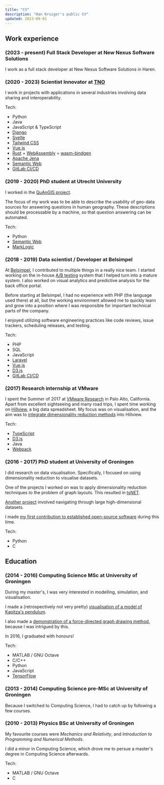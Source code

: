 ```yaml
---
title: "CV"
description: "Han Kruiger's public CV"
updated: 2023-09-01
---
```


## Work experience

### (2023 - present) Full Stack Developer at New Nexus Software Solutions
I work as a full stack developer at New Nexus Software Solutions in Haren.


### (2020 - 2023) Scientist Innovator at [TNO](https://www.tno.nl/)
I work in projects with applications in several industries involving data sharing and interoperability.

Tech:
- Python
- Java
- JavaScript & TypeScript
- [Django](https://www.djangoproject.com)
- [Svelte](https://svelte.dev/)
- [Tailwind CSS](https://tailwindcss.com)
- [Vue.js](https://vuejs.org/)
- [Rust](https://www.rust-lang.org/) + [WebAssembly](https://webassembly.org/) = [wasm-bindgen](https://github.com/rustwasm/wasm-bindgen)
- [Apache Jena](https://jena.apache.org)
- [Semantic Web](https://en.wikipedia.org/wiki/Semantic_Web)
- [GitLab CI/CD](https://docs.gitlab.com/ee/ci/)

### (2019 - 2020) PhD student at Utrecht University
I worked in the [QuAnGIS project](https://www.questionbasedanalysis.com/).

The focus of my work was to be able to describe the usability of geo-data sources for answering questions in human geography.
These descriptions should be processable by a machine, so that question answering can be automated.

Tech:
- Python
- [Semantic Web](https://en.wikipedia.org/wiki/Semantic_Web)
- [MarkLogic](https://en.wikipedia.org/wiki/MarkLogic_Server)

### (2018 - 2019) Data scientist / Developer at Belsimpel
At [Belsimpel](https://www.belsimpel.nl/), I contributed to multiple things in a really nice team.
I started working on the in-house [A/B testing](https://en.wikipedia.org/wiki/A/B_testing) system that I helped turn into a mature system.
I also worked on visual analytics and predictive analysis for the back office portal.

Before starting at Belsimpel, I had no experience with PHP (the language used there) at all, but the working environment allowed me to quickly learn and grow into a position where I was responsible for important technical parts of the company.

I enjoyed utilizing software engineering practices like code reviews, issue trackers, scheduling releases, and testing.

Tech:
- PHP
- SQL
- JavaScript
- [Laravel](https://laravel.com/)
- [Vue.js](https://vuejs.org/)
- [D3.js](https://d3js.org/)
- [GitLab CI/CD](https://docs.gitlab.com/ee/ci/)

### (2017) Research internship at VMware
I spent the Summer of 2017 at [VMware Research](https://research.vmware.com/) in Palo Alto, California.
Apart from excellent sightseeing and many road trips, I spent time working on [Hillview](https://research.vmware.com/projects/hillview), a big data spreadsheet.
My focus was on visualisation, and the aim was to [integrate dimensionality reduction methods](https://github.com/vmware/hillview/pull/154) into Hillview.

Tech:
- [TypeScript](https://www.typescriptlang.org/)
- [D3.js](https://d3js.org/)
- Java
- [Webpack](https://webpack.js.org/)

### (2016 - 2017) PhD student at University of Groningen
I did research on data visualisation.
Specifically, I focused on using dimensionality reduction to visualise datasets.

One of the projects I worked on was to apply dimensionality reduction techniques to the problem of graph layouts.
This resulted in [tsNET](https://doi.org/10.1111/cgf.13187).

[Another project](http://www.staff.science.uu.nl/~telea001/InfoVis/PNIELD) involved navigating through large high-dimensional datasets.

I made [my first contribution to established open-source software](https://gitlab.com/graphviz/graphviz/merge_requests/1171) during this time.

Tech:
- Python
- C

## Education

### (2014 - 2016) Computing Science MSc at University of Groningen
During my master's, I was very interested in modelling, simulation, and visualisation.

I made a (retrospectively not very pretty) [visualisation of a model of Kapitza's pendulum](https://demos.hankruiger.com/inverted-pendulum/).

I also made a [demonstration of a force-directed graph drawing method](https://demos.hankruiger.com/graph-editor/), because I was intrigued by this.

In 2016, I graduated with honours!

Tech:
- MATLAB / GNU Octave
- C/C++
- Python
- JavaScript
- [TensorFlow](https://www.tensorflow.org/)

### (2013 - 2014) Computing Science pre-MSc at University of Groningen
Because I switched to Computing Science, I had to catch up by following a few courses.

### (2010 - 2013) Physics BSc at University of Groningen
My favourite courses were *Mechanics and Relativity*, and *Introduction to Programming and Numerical Methods*.

I did a minor in Computing Science, which drove me to persue a master's degree in Computing Science afterwards.

Tech:
- MATLAB / GNU Octave
- C
